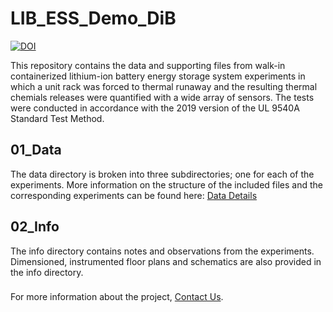 # LIB_ESS_Demo_DiB
[![DOI](https://zenodo.org/badge/525599583.svg)](https://zenodo.org/badge/latestdoi/525599583)

This repository contains the data and supporting files from walk-in containerized lithium-ion battery energy storage system experiments in which a unit rack was forced to thermal runaway and the resulting thermal chemials releases were quantified with a wide array of sensors. The tests were conducted in accordance with the 2019 version of the UL 9540A Standard Test Method.

## 01_Data
The data directory is broken into three subdirectories; one for each of the experiments. More information on the structure of the included files and the corresponding experiments can be found here: [Data Details](01_Data/README.md) 

## 02_Info
The info directory contains notes and observations from the experiments. Dimensioned, instrumented floor plans and schematics are also provided in the info directory.

###
For more information about the project, [Contact Us](https://fsri.org/contact-fire-safety-research-institute).

